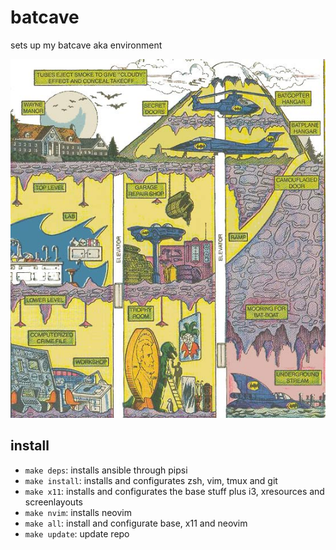 # batcave
sets up my batcave aka environment

![batcave](batcave.jpg)

## install
* `make deps`: installs ansible through pipsi
* `make install`: installs and configurates zsh, vim, tmux and git
* `make x11`: installs and configurates the base stuff plus i3, xresources and screenlayouts
* `make nvim`: installs neovim
* `make all`: install and configurate base, x11 and neovim
* `make update`: update repo
